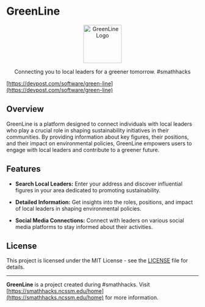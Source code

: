 # GreenLine

<p align="center">
  <img src="https://greenline.gavinwhite.net/images/cleanups.png" alt="GreenLine Logo" width="100">
</p>
<p align="center">Connecting you to local leaders for a greener tomorrow. #smathhacks</p>

[https://devpost.com/software/green-line](https://devpost.com/software/green-line)

## Overview

GreenLine is a platform designed to connect individuals with local leaders who play a crucial role in shaping sustainability initiatives in their communities. By providing information about key figures, their positions, and their impact on environmental policies, GreenLine empowers users to engage with local leaders and contribute to a greener future.

## Features

- **Search Local Leaders:** Enter your address and discover influential figures in your area dedicated to promoting sustainability.

- **Detailed Information:** Get insights into the roles, positions, and impact of local leaders in shaping environmental policies.

- **Social Media Connections:** Connect with leaders on various social media platforms to stay informed about their activities.

## License

This project is licensed under the MIT License - see the [LICENSE](LICENSE) file for details.

---

**GreenLine** is a project created during #smathhacks. Visit [https://smathhacks.ncssm.edu/home](https://smathhacks.ncssm.edu/home) for more information.
